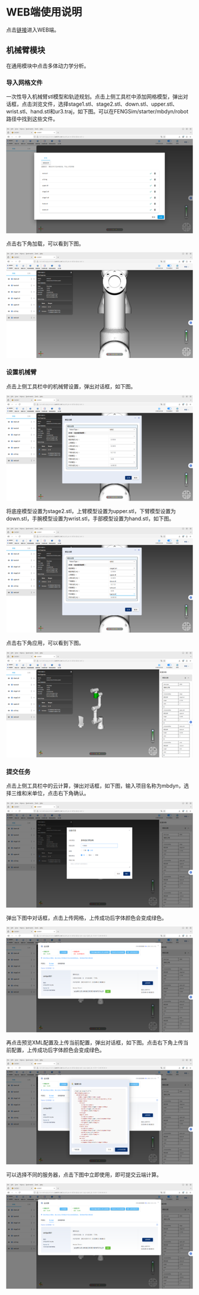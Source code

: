 # WEB端使用说明

点击[链接](https://run-web-app.pre-env.cae001.com/projects)进入WEB端。

## 机械臂模块

在通用模块中点击多体动力学分析。

### 导入网格文件

一次性导入机械臂stl模型和轨迹规划。点击上侧工具栏中添加网格模型，弹出对话框，点击浏览文件，选择stage1.stl、stage2.stl、down.stl、upper.stl、wrist.stl、hand.stl和ur3.traj，如下图。可以在FENGSim/starter/mbdyn/robot路径中找到这些文件。

![项目截图](./fig/mbdyn/1.png)

点击右下角加载，可以看到下图。

![项目截图](./fig/mbdyn/2.png)

### 设置机械臂

点击上侧工具栏中的机械臂设置，弹出对话框，如下图。

![项目截图](./fig/mbdyn/3.png)

将底座模型设置为stage2.stl，上臂模型设置为upper.stl，下臂模型设置为down.stl，手腕模型设置为wrist.stl，手部模型设置为hand.stl，如下图。

![项目截图](./fig/mbdyn/4.png)

点击右下角应用，可以看到下图。

![项目截图](./fig/mbdyn/5.png)

### 提交任务

点击上侧工具栏中的云计算，弹出对话框，如下图，输入项目名称为mbdyn，选择三维和米单位，点击右下角确认。

![项目截图](./fig/mbdyn/6.png)

弹出下图中对话框，点击上传网格，上传成功后字体颜色会变成绿色。

![项目截图](./fig/mbdyn/7.png)

再点击预览XML配置及上传当前配置，弹出对话框，如下图。点击右下角上传当前配置，上传成功后字体颜色会变成绿色。

![项目截图](./fig/mbdyn/8.png)

可以选择不同的服务器，点击下图中立即使用，即可提交云端计算。

![项目截图](./fig/mbdyn/9.png)


<!-- 
计算完成后，如下图。

![项目截图](./fig/palace/10.png)

点击查看计算结果，会重新打开一个新的WEB窗口，如下图。

![项目截图](./fig/palace/11.png)

点击上侧工具栏中的变量名称，选择电势V，如下图。

![项目截图](./fig/palace/12.png)

### 界面设计建议

* 边界条件设置后右侧工具栏好像没有显示。
-->
